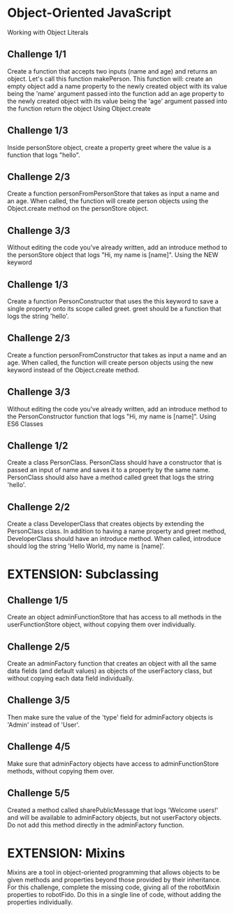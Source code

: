 
# Object-Oriented JavaScript

Working with Object Literals


## Challenge 1/1
Create a function that accepts two inputs (name and age) and returns an object. Let's call this function makePerson. This function will:
create an empty object
add a name property to the newly created object with its value being the 'name' argument passed into the function
add an age property to the newly created object with its value being the 'age' argument passed into the function
return the object
Using Object.create

## Challenge 1/3
Inside personStore object, create a property greet where the value is a function that logs "hello".

## Challenge 2/3
Create a function personFromPersonStore that takes as input a name and an age. When called, the function will create person objects using the Object.create method on the personStore object.

## Challenge 3/3
Without editing the code you've already written, add an introduce method to the personStore object that logs "Hi, my name is [name]".
Using the NEW keyword

## Challenge 1/3
Create a function PersonConstructor that uses the this keyword to save a single property onto its scope called greet. greet should be a function that logs the string 'hello'.

## Challenge 2/3
Create a function personFromConstructor that takes as input a name and an age. When called, the function will create person objects using the new keyword instead of the Object.create method.

## Challenge 3/3
Without editing the code you've already written, add an introduce method to the PersonConstructor function that logs "Hi, my name is [name]".
Using ES6 Classes

## Challenge 1/2
Create a class PersonClass. PersonClass should have a constructor that is passed an input of name and saves it to a property by the same name. PersonClass should also have a method called greet that logs the string 'hello'.

## Challenge 2/2
Create a class DeveloperClass that creates objects by extending the PersonClass class. In addition to having a name property and greet method, DeveloperClass should have an introduce method. When called, introduce should log the string 'Hello World, my name is [name]'.

# EXTENSION: Subclassing

## Challenge 1/5
Create an object adminFunctionStore that has access to all methods in the userFunctionStore object, without copying them over individually.

## Challenge 2/5
Create an adminFactory function that creates an object with all the same data fields (and default values) as objects of the userFactory class, but without copying each data field individually.

## Challenge 3/5
Then make sure the value of the 'type' field for adminFactory objects is 'Admin' instead of 'User'.

## Challenge 4/5
Make sure that adminFactory objects have access to adminFunctionStore methods, without copying them over.

## Challenge 5/5
Created a method called sharePublicMessage that logs 'Welcome users!' and will be available to adminFactory objects, but not userFactory objects. Do not add this method directly in the adminFactory function.

# EXTENSION: Mixins
Mixins are a tool in object-oriented programming that allows objects to be given methods and properties beyond those provided by their inheritance. For this challenge, complete the missing code, giving all of the robotMixin properties to robotFido. Do this in a single line of code, without adding the properties individually.